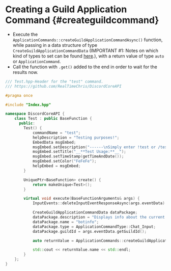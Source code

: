 Creating a Guild Application Command {#createguildcommand}
============
- Execute the `ApplicationCommands::createGuildApplicationCommandAsync()` function, while passing in a data structure of type `CreateGuildApplicationCommandData` (IMPORTANT #1: Notes on which kind of types to set can be found [here](https://discord.com/developers/docs/interactions/application-commands#subcommands-and-subcommand-groups).), with a return value of type `auto` or `ApplicationCommand`.
- Call the function with `.get()` added to the end in order to wait for the results now.

```cpp
/// Test.hpp-Header for the "test" command.
/// https://github.com/RealTimeChris/DiscordCoreAPI

#pragma once

#include "Index.hpp"

namespace DiscordCoreAPI {
	class Test : public BaseFunction {
	  public:
		Test() {
			commandName = "test";
			helpDescription = "Testing purposes!";
			EmbedData msgEmbed;
			msgEmbed.setDescription("------\nSimply enter !test or /test!\n------");
			msgEmbed.setTitle("__**Test Usage:**__");
			msgEmbed.setTimeStamp(getTimeAndDate());
			msgEmbed.setColor("FeFeFe");
			helpEmbed = msgEmbed;
		}

		UniquePtr<BaseFunction> create() {
			return makeUnique<Test>();
		}

		virtual void execute(BaseFunctionArguments& args) {
			InputEvents::deleteInputEventResponseAsync(args.eventData).get();

			CreateGuildApplicationCommandData dataPackage;
			dataPackage.description = "Displays info about the current bot.";
			dataPackage.name = "botinfo";
			dataPackage.type = ApplicationCommandType::Chat_Input;
			dataPackage.guildId = args.eventData.getGuildId();

			auto returnValue = ApplicationCommands::createGuildApplicationCommandAsync(dataPackage).get();

			std::cout << returnValue.name << std::endl;
		}
	};
}
```